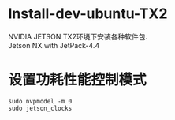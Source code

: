 # Install-dev-ubuntu-TX2
   NVIDIA JETSON TX2环境下安装各种软件包.  
   Jetson NX with JetPack-4.4

# 设置功耗性能控制模式
   ```shell
   sudo nvpmodel -m 0
   sudo jetson_clocks
   ```